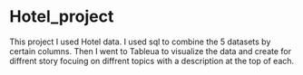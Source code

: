 # Hotel_project

This project I used Hotel data. I used sql to combine the 5 datasets by certain columns. Then I went to Tableua to visualize the data and create for diffrent story focuing on diffrent topics with a description at the top of each.
